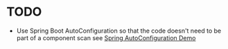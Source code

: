 # TODO

 * Use Spring Boot AutoConfiguration so that the code doesn't need to be part of a component scan
see [Spring AutoConfiguration Demo](https://github.com/snicoll-demos/spring-boot-master-auto-configuration)
